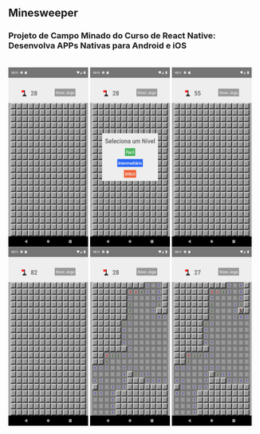 ## Minesweeper

### Projeto de Campo Minado do Curso de React Native: Desenvolva APPs Nativas para Android e iOS

<div style="display: inline_block"><br>
<img align="center" height="360" width="160" src="./img/Screenshot_1659305452.png">
<img align="center" height="360" width="160" src="./img/Screenshot_1659305457.png">
<img align="center" height="360" width="160" src="./img/Screenshot_1659305463.png">
<img align="center" height="360" width="160" src="./img/Screenshot_1659305469.png">
<img align="center" height="360" width="160" src="./img/Screenshot_1659305476.png">
<img align="center" height="360" width="160" src="./img/Screenshot_1659305481.png">
</div>
